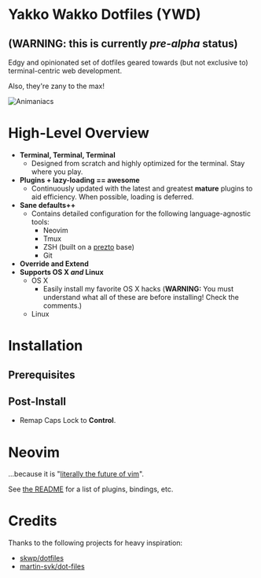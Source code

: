 # Yakko Wakko Dotfiles (YWD)

## **(WARNING: this is currently *pre-alpha* status)**

Edgy and opinionated set of dotfiles geared towards (but not exclusive to) terminal-centric web development.

Also, they're zany to the max!

  ![Animaniacs](http://facto-personal.s3.amazonaws.com/github/animaniacs.gif)

# High-Level Overview

* **Terminal, Terminal, Terminal**
    * Designed from scratch and highly optimized for the terminal. Stay where you play.
* **Plugins + lazy-loading == awesome**
    * Continuously updated with the latest and greatest **mature** plugins to aid efficiency. When possible, loading is deferred.
* **Sane defaults++**
    * Contains detailed configuration for the following language-agnostic tools:
        * Neovim
        * Tmux
        * ZSH (built on a [prezto](http://github.com/sorin-ionescu/prezto) base)
        * Git
* **Override and Extend**
* **Supports OS X *and* Linux**
    * OS X
        * Easily install my favorite OS X hacks (**WARNING:** You must understand what all of these are before installing! Check the comments.)
    * Linux

# Installation

## Prerequisites

## Post-Install

* Remap Caps Lock to **Control**.

# Neovim

...because it is "[literally the future of vim](https://neovim.io/)".

See [the README](https://github.com/facto/ywd/tree/master/nvim) for a list of plugins, bindings, etc.

# Credits

Thanks to the following projects for heavy inspiration:

* [skwp/dotfiles](https://github.com/skwp/dotfiles)
* [martin-svk/dot-files](http://github.com/martin-svk/dot-files)

